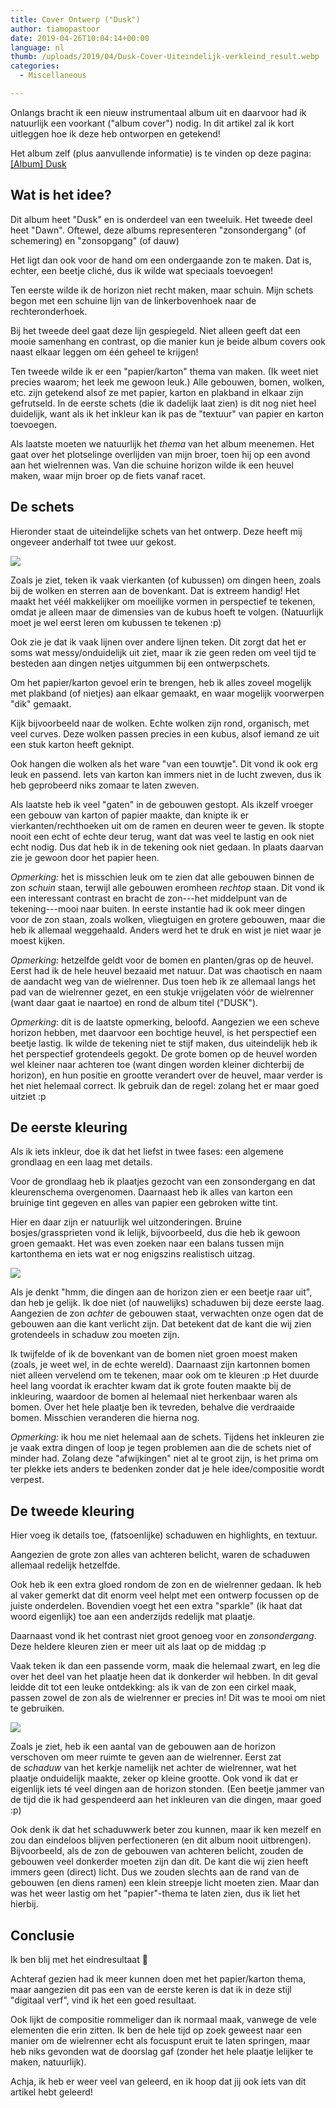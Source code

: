 ```yaml
---
title: Cover Ontwerp ("Dusk")
author: tiamopastoor
date: 2019-04-26T10:04:14+00:00
language: nl
thumb: /uploads/2019/04/Dusk-Cover-Uiteindelijk-verkleind_result.webp
categories:
  - Miscellaneous

---
```

Onlangs bracht ik een nieuw instrumentaal album uit en daarvoor had ik natuurlijk een voorkant ("album cover") nodig. In dit artikel zal ik kort uitleggen hoe ik deze heb ontworpen en getekend!

Het album zelf (plus aanvullende informatie) is te vinden op deze pagina: [[Album] Dusk][1]


## Wat is het idee?

Dit album heet "Dusk" en is onderdeel van een tweeluik. Het tweede deel heet "Dawn". Oftewel, deze albums representeren "zonsondergang" (of schemering) en "zonsopgang" (of dauw)

Het ligt dan ook voor de hand om een ondergaande zon te maken. Dat is, echter, een beetje cliché, dus ik wilde wat speciaals toevoegen!

Ten eerste wilde ik de horizon niet recht maken, maar schuin. Mijn schets begon met een schuine lijn van de linkerbovenhoek naar de rechteronderhoek.

Bij het tweede deel gaat deze lijn gespiegeld. Niet alleen geeft dat een mooie samenhang en contrast, op die manier kun je beide album covers ook naast elkaar leggen om één geheel te krijgen!

Ten tweede wilde ik er een "papier/karton" thema van maken. (Ik weet niet precies waarom; het leek me gewoon leuk.) Alle gebouwen, bomen, wolken, etc. zijn getekend alsof ze met papier, karton en plakband in elkaar zijn gefrutseld. In de eerste schets (die ik dadelijk laat zien) is dit nog niet heel duidelijk, want als ik het inkleur kan ik pas de "textuur" van papier en karton toevoegen.

Als laatste moeten we natuurlijk het _thema_ van het album meenemen. Het gaat over het plotselinge overlijden van mijn broer, toen hij op een avond aan het wielrennen was. Van die schuine horizon wilde ik een heuvel maken, waar mijn broer op de fiets vanaf racet.

## De schets

Hieronder staat de uiteindelijke schets van het ontwerp. Deze heeft mij ongeveer anderhalf tot twee uur gekost.

![](dusk_cover.webp)

Zoals je ziet, teken ik vaak vierkanten (of kubussen) om dingen heen, zoals bij de wolken en sterren aan de bovenkant. Dat is extreem handig! Het maakt het véél makkelijker om moeilijke vormen in perspectief te tekenen, omdat je alleen maar de dimensies van de kubus hoeft te volgen. (Natuurlijk moet je wel eerst leren om kubussen te tekenen :p)

Ook zie je dat ik vaak lijnen over andere lijnen teken. Dit zorgt dat het er soms wat messy/onduidelijk uit ziet, maar ik zie geen reden om veel tijd te besteden aan dingen netjes uitgummen bij een ontwerpschets.

Om het papier/karton gevoel erin te brengen, heb ik alles zoveel mogelijk met plakband (of nietjes) aan elkaar gemaakt, en waar mogelijk voorwerpen "dik" gemaakt.

Kijk bijvoorbeeld naar de wolken. Echte wolken zijn rond, organisch, met veel curves. Deze wolken passen precies in een kubus, alsof iemand ze uit een stuk karton heeft geknipt.

Ook hangen die wolken als het ware "van een touwtje". Dit vond ik ook erg leuk en passend. Iets van karton kan immers niet in de lucht zweven, dus ik heb geprobeerd niks zomaar te laten zweven.

Als laatste heb ik veel "gaten" in de gebouwen gestopt. Als ikzelf vroeger een gebouw van karton of papier maakte, dan knipte ik er vierkanten/rechthoeken uit om de ramen en deuren weer te geven. Ik stopte nooit een echt of echte deur terug, want dat was veel te lastig en ook niet echt nodig. Dus dat heb ik in de tekening ook niet gedaan. In plaats daarvan zie je gewoon door het papier heen.

_Opmerking:_ het is misschien leuk om te zien dat alle gebouwen binnen de zon _schuin_ staan, terwijl alle gebouwen eromheen _rechtop_ staan. Dit vond ik een interessant contrast en bracht de zon---het middelpunt van de tekening---mooi naar buiten. In eerste instantie had ik ook meer dingen voor de zon staan, zoals wolken, vliegtuigen en grotere gebouwen, maar die heb ik allemaal weggehaald. Anders werd het te druk en wist je niet waar je moest kijken.

_Opmerking:_ hetzelfde geldt voor de bomen en planten/gras op de heuvel. Eerst had ik de hele heuvel bezaaid met natuur. Dat was chaotisch en naam de aandacht weg van de wielrenner. Dus toen heb ik ze allemaal langs het pad van de wielrenner gezet, en een stukje vrijgelaten vóór de wielrenner (want daar gaat ie naartoe) en rond de album titel ("DUSK").

_Opmerking_: dit is de laatste opmerking, beloofd. Aangezien we een scheve horizon hebben, met daarvoor een bochtige heuvel, is het perspectief een beetje lastig. Ik wilde de tekening niet te stijf maken, dus uiteindelijk heb ik het perspectief grotendeels gegokt. De grote bomen op de heuvel worden wel kleiner naar achteren toe (want dingen worden kleiner dichterbij de horizon), en hun positie en grootte verandert over de heuvel, maar verder is het niet helemaal correct. Ik gebruik dan de regel: zolang het er maar goed uitziet :p

## De eerste kleuring

Als ik iets inkleur, doe ik dat het liefst in twee fases: een algemene grondlaag en een laag met details.

Voor de grondlaag heb ik plaatjes gezocht van een zonsondergang en dat kleurenschema overgenomen. Daarnaast heb ik alles van karton een bruinige tint gegeven en alles van papier een gebroken witte tint.

Hier en daar zijn er natuurlijk wel uitzonderingen. Bruine bosjes/grassprieten vond ik lelijk, bijvoorbeeld, dus die heb ik gewoon groen gemaakt. Het was even zoeken naar een balans tussen mijn kartonthema en iets wat er nog enigszins realistisch uitzag.

![](dusk_cover_kleuring_1.webp)

Als je denkt "hmm, die dingen aan de horizon zien er een beetje raar uit", dan heb je gelijk. Ik doe niet (of nauwelijks) schaduwen bij deze eerste laag. Aangezien de zon _achter_ de gebouwen staat, verwachten onze ogen dat de gebouwen aan die kant verlicht zijn. Dat betekent dat de kant die wij zien grotendeels in schaduw zou moeten zijn.

Ik twijfelde of ik de bovenkant van de bomen niet groen moest maken (zoals, je weet wel, in de echte wereld). Daarnaast zijn kartonnen bomen niet alleen vervelend om te tekenen, maar ook om te kleuren :p Het duurde heel lang voordat ik erachter kwam dat ik grote fouten maakte bij de inkleuring, waardoor de bomen al helemaal niet herkenbaar waren als bomen. Over het hele plaatje ben ik tevreden, behalve die verdraaide bomen. Misschien veranderen die hierna nog.

_Opmerking:_ ik hou me niet helemaal aan de schets. Tijdens het inkleuren zie je vaak extra dingen of loop je tegen problemen aan die de schets niet of minder had. Zolang deze "afwijkingen" niet al te groot zijn, is het prima om ter plekke iets anders te bedenken zonder dat je hele idee/compositie wordt verpest.

## De tweede kleuring

Hier voeg ik details toe, (fatsoenlijke) schaduwen en highlights, en textuur.

Aangezien de grote zon alles van achteren belicht, waren de schaduwen allemaal redelijk hetzelfde.

Ook heb ik een extra gloed rondom de zon en de wielrenner gedaan. Ik heb al vaker gemerkt dat dit enorm veel helpt met een ontwerp focussen op de juiste onderdelen. Bovendien voegt het een extra "sparkle" (ik haat dat woord eigenlijk) toe aan een anderzijds redelijk mat plaatje.

Daarnaast vond ik het contrast niet groot genoeg voor en _zonsondergang_. Deze heldere kleuren zien er meer uit als laat op de middag :p

Vaak teken ik dan een passende vorm, maak die helemaal zwart, en leg die over het deel van het plaatje heen dat ik donkerder wil hebben. In dit geval leidde dit tot een leuke ontdekking: als ik van de zon een cirkel maak, passen zowel de zon als de wielrenner er precies in! Dit was te mooi om niet te gebruiken.

![](dusk_cover_uiteindelijk.webp)

Zoals je ziet, heb ik een aantal van de gebouwen aan de horizon verschoven om meer ruimte te geven aan de wielrenner. Eerst zat de _schaduw_ van het kerkje namelijk net achter de wielrenner, wat het plaatje onduidelijk maakte, zeker op kleine grootte. Ook vond ik dat er eigenlijk iets té veel dingen aan de horizon stonden. (Een beetje jammer van de tijd die ik had gespendeerd aan het inkleuren van die dingen, maar goed :p)

Ook denk ik dat het schaduwwerk beter zou kunnen, maar ik ken mezelf en zou dan eindeloos blijven perfectioneren (en dit album nooit uitbrengen). Bijvoorbeeld, als de zon de gebouwen van achteren belicht, zouden de gebouwen veel donkerder moeten zijn dan dit. De kant die wij zien heeft immers geen (direct) licht. Dus we zouden slechts aan de rand van de gebouwen (en diens ramen) een klein streepje licht moeten zien. Maar dan was het weer lastig om het "papier"-thema te laten zien, dus ik liet het hierbij.

## Conclusie

Ik ben blij met het eindresultaat 🙂

Achteraf gezien had ik meer kunnen doen met het papier/karton thema, maar aangezien dit pas een van de eerste keren is dat ik in deze stijl "digitaal verf", vind ik het een goed resultaat.

Ook lijkt de compositie rommeliger dan ik normaal maak, vanwege de vele elementen die erin zitten. Ik ben de hele tijd op zoek geweest naar een manier om de wielrenner echt als focuspunt eruit te laten springen, maar heb niks gevonden wat de doorslag gaf (zonder het hele plaatje lelijker te maken, natuurlijk).

Achja, ik heb er weer veel van geleerd, en ik hoop dat jij ook iets van dit artikel hebt geleerd!

 

 

 [1]: https://eltroubadour.com/albums/dusk/